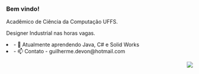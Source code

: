 ### Bem vindo! 
<p>Acadêmico de Ciência da Computação UFFS.            
</p>
<p>
Designer Industrial nas horas vagas.
</p>
<li>- 🌱 Atualmente aprendendo Java, C# e Solid Works</li>
<li>- 📫 Contato - guilherme.devon@hotmail.com</li>
<p>
<img align="right" src="![giphy](https://user-images.githubusercontent.com/49656211/94378929-771f4600-0103-11eb-83cc-02edf08bb725.gif)" />
</p>



<!--
**SWE3T/SWE3T** is a ✨ _special_ ✨ repository because its `README.md` (this file) appears on your GitHub profile.

Here are some ideas to get you started:

- 🔭 I’m currently working on ...
- 🌱 I’m currently learning ...
- 👯 I’m looking to collaborate on ...
- 🤔 I’m looking for help with ...
- 💬 Ask me about ...
- 📫 How to reach me: ...
- 😄 Pronouns: ...
- ⚡ Fun fact: ...
-->
